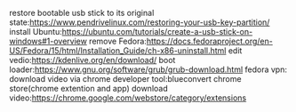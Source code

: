 restore bootable usb stick to its original state:https://www.pendrivelinux.com/restoring-your-usb-key-partition/
install Ubuntu:https://ubuntu.com/tutorials/create-a-usb-stick-on-windows#1-overview
remove Fedora:https://docs.fedoraproject.org/en-US/Fedora/15/html/Installation_Guide/ch-x86-uninstall.html
edit vedio:https://kdenlive.org/en/download/
boot loader:https://www.gnu.org/software/grub/grub-download.html
fedora vpn:
download video via chrome developer tool:blueconvert
chrome store(chrome extention and app) download video:https://chrome.google.com/webstore/category/extensions


